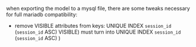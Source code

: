 
when exporting the model to a mysql file, there are some tweaks necessary for full mariadb compatibility:

- remove VISIBLE attributes from keys:
  UNIQUE INDEX `session_id` (`session_id` ASC) VISIBLE)
  must turn into
  UNIQUE INDEX `session_id` (`session_id` ASC) )
 

